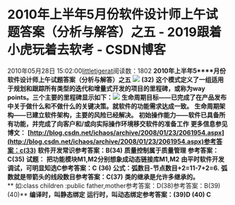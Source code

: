 # 2010年上半年5月份软件设计师上午试题答案（分析与解答）之五 - 2019跟着小虎玩着去软考 - CSDN博客
2010年05月28日 15:02:00[littletigerat](https://me.csdn.net/littletigerat)阅读数：1802
**2010****年上半年****5****月份软件设计师上午试题答案（分析与解答）之五**
**![](http://hi.csdn.net/attachment/201005/28/0_12750300799Zq7.gif)**
**(32)**
**这个模式定义了一组适用于规划和跟踪所有类型的迭代和增量式开发的项目的里程碑，或称为way points。三个主要的里程碑显示如下：![](https://p-blog.csdn.net/images/p_blog_csdn_net/ichaos/Common%20Milestones.png)**
**生命周期目标——已完成了在产品发布中关于做什么和不做什么的关键决策。就软件的功能需求达成一致。**
**生命周期架构——已建立软件架构，主要的风险已经解决。**
**初始操作能力——软件已具备所有功能，并完成了向客户和/或向实际操作环境移交软件的准备工作**
**更多信息参见博文：**
**[http://blog.csdn.net/ichaos/archive/2008/01/23/2061954.aspx](http://blog.csdn.net/ichaos/archive/2008/01/23/2061954.aspx)参考答案：c(33)**
**软件开发常识参考答案：B(34)**
**质量控制属于质量管理**
**参考答案：C(35)**
**试题：**
**把功能模块M1,M2分别想象成动态链接库M1,M2**
**由平时软件开发调试，可明显知选C参考答案：C**
**(36)**
**公式：弧数目-节点数目+2=11-7+2=6.**
**弧数就是带箭头的线段数目参考答案：C(37)**
**类的继承是允许多继承的。**
** 如:class children :public father,mother参考答案：D(38)参考答案：B(39)(40)**
**编译时，叫静态绑定**
**运行时，叫动态绑定参考答案：(39)D (40) C**

